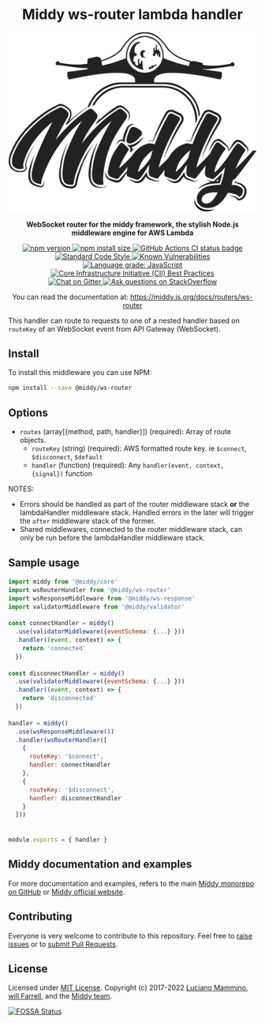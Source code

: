 <div align="center">
  <h1>Middy ws-router lambda handler</h1>
  <img alt="Middy logo" src="https://raw.githubusercontent.com/middyjs/middy/main/docs/img/middy-logo.svg"/>
  <p><strong>WebSocket router for the middy framework, the stylish Node.js middleware engine for AWS Lambda</strong></p>
<p>
  <a href="https://www.npmjs.com/package/@middy/ws-router?activeTab=versions">
    <img src="https://badge.fury.io/js/%40middy%2Fws-router.svg" alt="npm version" style="max-width:100%;">
  </a>
  <a href="https://packagephobia.com/result?p=@middy/ws-router">
    <img src="https://packagephobia.com/badge?p=@middy/ws-router" alt="npm install size" style="max-width:100%;">
  </a>
  <a href="https://github.com/middyjs/middy/actions/workflows/tests.yml">
    <img src="https://github.com/middyjs/middy/actions/workflows/tests.yml/badge.svg?branch=main&event=push" alt="GitHub Actions CI status badge" style="max-width:100%;">
  </a>
  <br/>
   <a href="https://standardjs.com/">
    <img src="https://img.shields.io/badge/code_style-standard-brightgreen.svg" alt="Standard Code Style"  style="max-width:100%;">
  </a>
  <a href="https://snyk.io/test/github/middyjs/middy">
    <img src="https://snyk.io/test/github/middyjs/middy/badge.svg" alt="Known Vulnerabilities" data-canonical-src="https://snyk.io/test/github/middyjs/middy" style="max-width:100%;">
  </a>
  <a href="https://lgtm.com/projects/g/middyjs/middy/context:javascript">
    <img src="https://img.shields.io/lgtm/grade/javascript/g/middyjs/middy.svg?logo=lgtm&logoWidth=18" alt="Language grade: JavaScript" style="max-width:100%;">
  </a>
  <a href="https://bestpractices.coreinfrastructure.org/projects/5280">
    <img src="https://bestpractices.coreinfrastructure.org/projects/5280/badge" alt="Core Infrastructure Initiative (CII) Best Practices"  style="max-width:100%;">
  </a>
  <br/>
  <a href="https://gitter.im/middyjs/Lobby">
    <img src="https://badges.gitter.im/gitterHQ/gitter.svg" alt="Chat on Gitter" style="max-width:100%;">
  </a>
  <a href="https://stackoverflow.com/questions/tagged/middy?sort=Newest&uqlId=35052">
    <img src="https://img.shields.io/badge/StackOverflow-[middy]-yellow" alt="Ask questions on StackOverflow" style="max-width:100%;">
  </a>
</p>
<p>You can read the documentation at: <a href="https://middy.js.org/docs/routers/ws-router">https://middy.js.org/docs/routers/ws-router</a></p>
</div>

This handler can route to requests to one of a nested handler based on `routeKey` of an WebSocket event from API Gateway (WebSocket).

## Install

To install this middleware you can use NPM:

```bash
npm install --save @middy/ws-router
```

## Options
- `routes` (array[{method, path, handler}]) (required): Array of route objects.
  - `routeKey` (string) (required): AWS formatted route key. ie `$connect`, `$disconnect`, `$default`
  - `handler` (function) (required): Any `handler(event, context, {signal})` function

NOTES:
- Errors should be handled as part of the router middleware stack **or** the lambdaHandler middleware stack. Handled errors in the later will trigger the `after` middleware stack of the former.
- Shared middlewares, connected to the router middleware stack, can only be run before the lambdaHandler middleware stack.

## Sample usage

```javascript
import middy from '@middy/core'
import wsRouterHandler from '@middy/ws-router'
import wsResponseMiddleware from '@middy/ws-response'
import validatorMiddleware from '@middy/validator'

const connectHandler = middy()
  .use(validatorMiddleware({eventSchema: {...} }))
  .handler((event, context) => {
    return 'connected'
  })

const disconnectHandler = middy()
  .use(validatorMiddleware({eventSchema: {...} }))
  .handler((event, context) => {
    return 'disconnected'
  })

handler = middy()
  .use(wsResponseMiddleware())
  .handler(wsRouterHandler([
    {
      routeKey: '$connect',
      handler: connectHandler
    },
    {
      routeKey: '$disconnect',
      handler: disconnectHandler
    }
  ]))
  

module.exports = { handler }
```


## Middy documentation and examples

For more documentation and examples, refers to the main [Middy monorepo on GitHub](https://github.com/middyjs/middy) or [Middy official website](https://middy.js.org).


## Contributing

Everyone is very welcome to contribute to this repository. Feel free to [raise issues](https://github.com/middyjs/middy/issues) or to [submit Pull Requests](https://github.com/middyjs/middy/pulls).


## License

Licensed under [MIT License](LICENSE). Copyright (c) 2017-2022 [Luciano Mammino](https://github.com/lmammino), [will Farrell](https://github.com/willfarrell), and the [Middy team](https://github.com/middyjs/middy/graphs/contributors).

<a href="https://app.fossa.io/projects/git%2Bgithub.com%2Fmiddyjs%2Fmiddy?ref=badge_large">
  <img src="https://app.fossa.io/api/projects/git%2Bgithub.com%2Fmiddyjs%2Fmiddy.svg?type=large" alt="FOSSA Status"  style="max-width:100%;">
</a>
